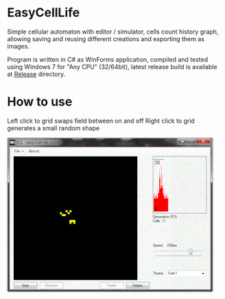 # EasyCellLife
Simple cellular automaton with editor / simulator, cells count history graph, allowing saving and reusing different creations and exporting them as images.

Program is written in C# as WinForms application, compiled and tested using Windows 7 for "Any CPU" (32/64bit),
latest release build is available at [Release](cell_life/bin/Release) directory.

# How to use
Left click to grid swaps field between on and off
Right click to grid generates a small random shape 

![Alt Text](ecl.gif)
